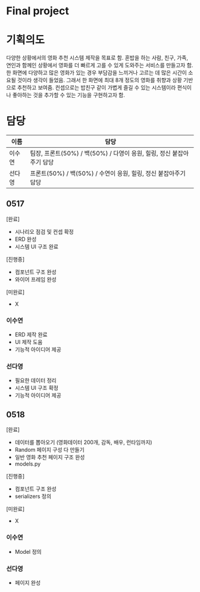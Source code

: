 # Final project

# 기획의도

다양한 상황에서의 영화 추천 시스템 제작을 목표로 함.
혼밥을 하는 사람, 친구, 가족, 연인과 함께인 상황에서 영화를 더 빠르게 고를 수 있게 도와주는 서비스를 만들고자 함.
한 화면에 다양하고 많은 영화가 있는 경우 부담감을 느끼거나 고르는 데 많은 시간이 소요될 것이라 생각이 들었음. 그래서 한 화면에 최대 8개 정도의 영화를 취향과 상황 기반으로 추천하고 보여줌.
컨셉으로는 밥친구 같이 가볍게 즐길 수 있는 시스템이라 편식이나 좋아하는 것을 추가할 수 있는 기능을 구현하고자 함.

# 담당

| 이름  | 담당                                              |
| --- | ----------------------------------------------- |
| 이수연 | 팀장, 프론트(50%) / 백(50%) / 다영이 응원, 힐링, 정신 붙잡아주기 담당 |
| 선다영 | 프론트(50%) / 백(50%) / 수연이 응원, 힐링, 정신 붙잡아주기 담당     |

## 0517

[완료]

- 시나리오 점검 및 컨셉 확정
- ERD 완성
- 시스템 UI 구조 완료

[진행중]

- 컴포넌트 구조 완성
- 와이어 프레임 완성

[미완료]

- X

### 이수연

- ERD 제작 완료
- UI 제작 도움
- 기능적 아이디어 제공

### 선다영

- 필요한 데이터 정리
- 시스템 UI 구조 확정
- 기능적 아이디어 제공


## 0518

[완료]

- 데이터를 뽑아오기 (영화데이터 200개, 감독, 배우, 런타임까지)
- Random 페이지 구성 다 만들기
- 일반 영화 추천 페이지 구조 완성
- models.py

[진행중]

- 컴포넌트 구조 완성
- serializers 정의

[미완료]

- X

### 이수연

- Model 정의

### 선다영

- 페이지 완성
